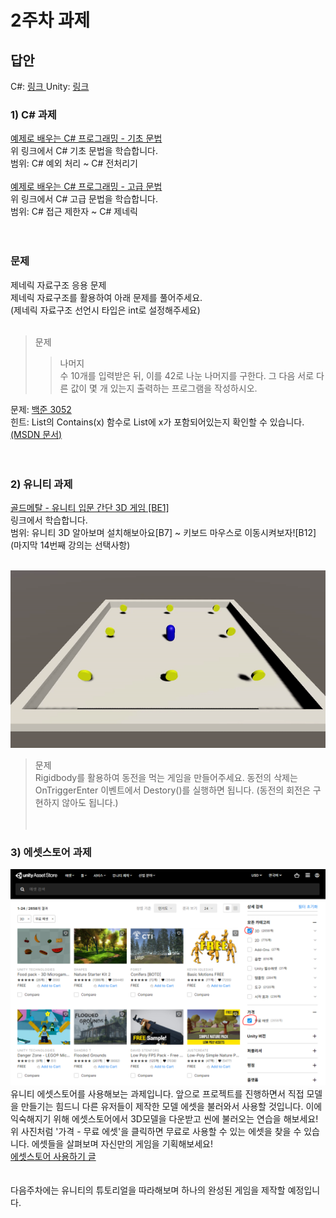 # 2주차 과제

## 답안
C#: <a href="./Csharp/3052.cs"> 링크 </a>
Unity: <a href="https://drive.google.com/file/d/1u0wdIhR-I_Ngsk0siZHfvLtY0R8io17M/view?usp=sharing">링크</a>

### 1) C# 과제
<a href="http://www.csharpstudy.com/CSharp/CSharp-Intro.aspx">
예제로 배우는 C# 프로그래밍 - 기초 문법</a><br>
위 링크에서 C# 기초 문법을 학습합니다.<br>
범위: C# 예외 처리 ~ C# 전처리기<br>
<br>
<a href="http://www.csharpstudy.com/CSharp/CSharp-access-modifier.aspx">
예제로 배우는 C# 프로그래밍 - 고급 문법</a><br>
위 링크에서 C# 고급 문법을 학습합니다.<br>
범위: C# 접근 제한자 ~ C# 제네릭<br>
<br><br>

### 문제
제네릭 자료구조 응용 문제<br>
제네릭 자료구조를 활용하여 아래 문제를 풀어주세요.<br>
(제네릭 자료구조 선언시 타입은 int로 설정해주세요)<br>
<br>
> 문제<br>
>> 나머지<br>
수 10개를 입력받은 뒤, 이를 42로 나눈 나머지를 구한다. 그 다음 서로 다른 값이 몇 개 있는지 출력하는 프로그램을 작성하시오.<br>

문제: <a href="https://www.acmicpc.net/problem/3052">백준 3052</a><br>
힌트: List의 Contains(x) 함수로 List에 x가 포함되어있는지 확인할 수 있습니다.<a href="https://docs.microsoft.com/ko-kr/dotnet/api/system.collections.generic.list-1.contains?view=net-5.0">(MSDN 문서)</a><br>
<br><br>


### 2) 유니티 과제
<a href="https://www.youtube.com/watch?v=gnO1GVRuKxk&list=PLO-mt5Iu5TeZa9dsqMVvXuSfVxwR_2AOz&index=8">골드메탈 - 유니티 입문 간단 3D 게임 [BE1]</a><br>
 링크에서 학습합니다.<br>
범위: 유니티 3D 알아보며 설치해보아요[B7] ~ 키보드 마우스로 이동시켜보자![B12]<br>
(마지막 14번째 강의는 선택사항)
<br><br>

![유니티 문제](./image/unity.gif)</br>
> 문제<br>
Rigidbody를 활용하여 동전을 먹는 게임을 만들어주세요. 동전의 삭제는 OnTriggerEnter 이벤트에서 Destory()를 실행하면 됩니다. (동전의 회전은 구현하지 않아도 됩니다.)<br>
<br><br>


### 3) 에셋스토어 과제
![에셋스토어](./image/assetstore.PNG)<br>
유니티 에셋스토어를 사용해보는 과제입니다. 앞으로 프로젝트를 진행하면서 직접 모델을 만들기는 힘드니 다른 유저들이 제작한 모델 에셋을 불러와서 사용할 것입니다. 이에 익숙해지기 위해 에셋스토어에서 3D모델을 다운받고 씬에 불러오는 연습을 해보세요! 위 사진처럼 '가격 - 무료 에셋'을 클릭하면 무료로 사용할 수 있는 에셋을 찾을 수 있습니다. 에셋들을 살펴보며 자신만의 게임을 기획해보세요!
<br>
<a href="https://learnandcreate.tistory.com/309">에셋스토어 사용하기 글</a>
<br><br><br>
다음주차에는 유니티의 튜토리얼을 따라해보며 하나의 완성된 게임을 제작할 예정입니다.
